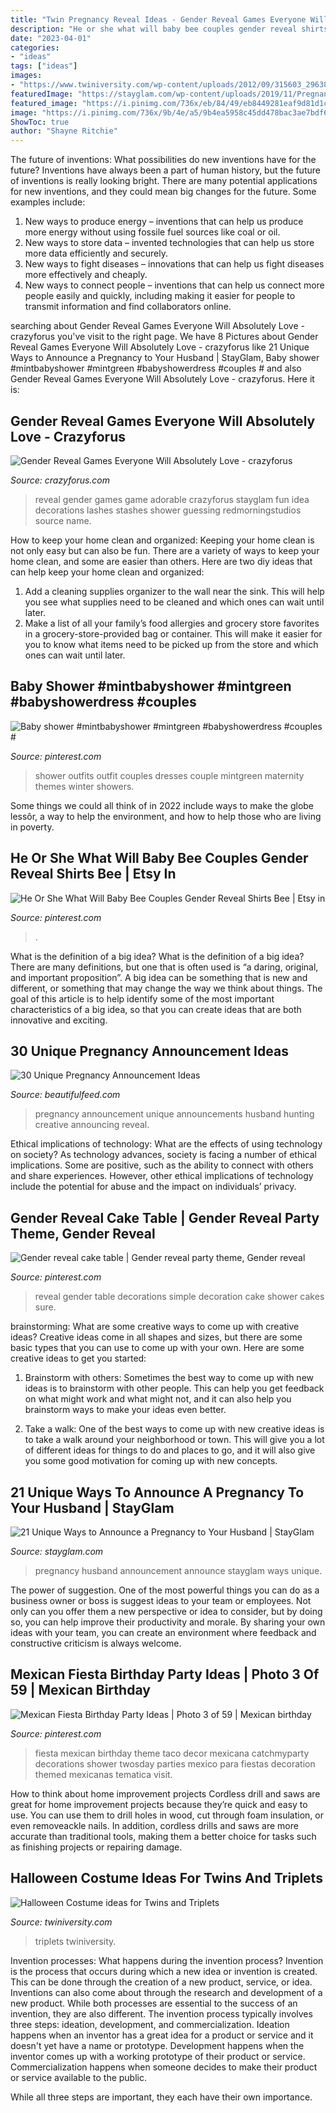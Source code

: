 ```yaml
---
title: "Twin Pregnancy Reveal Ideas - Gender Reveal Games Everyone Will Absolutely Love"
description: "He or she what will baby bee couples gender reveal shirts bee"
date: "2023-04-01"
categories:
- "ideas"
tags: ["ideas"]
images:
- "https://www.twiniversity.com/wp-content/uploads/2012/09/315603_296381740380519_83620293_n.jpeg"
featuredImage: "https://stayglam.com/wp-content/uploads/2019/11/Pregnancy-Announcement-to-Husband.jpg"
featured_image: "https://i.pinimg.com/736x/eb/84/49/eb8449281eaf9d81d1c91d4dc9ed610d.jpg"
image: "https://i.pinimg.com/736x/9b/4e/a5/9b4ea5958c45dd478bac3ae7bdf6083a.jpg"
ShowToc: true
author: "Shayne Ritchie"
---
```



The future of inventions: What possibilities do new inventions have for the future?
Inventions have always been a part of human history, but the future of inventions is really looking bright. There are many potential applications for new inventions, and they could mean big changes for the future. Some examples include:
1. New ways to produce energy – inventions that can help us produce more energy without using fossile fuel sources like coal or oil.
2. New ways to store data – invented technologies that can help us store more data efficiently and securely.
3. New ways to fight diseases – innovations that can help us fight diseases more effectively and cheaply.
4. New ways to connect people – inventions that can help us connect more people easily and quickly, including making it easier for people to transmit information and find collaborators online.

	

		
searching about Gender Reveal Games Everyone Will Absolutely Love - crazyforus you've visit to the right page. We have 8 Pictures about Gender Reveal Games Everyone Will Absolutely Love - crazyforus like 21 Unique Ways to Announce a Pregnancy to Your Husband | StayGlam, Baby shower #mintbabyshower #mintgreen #babyshowerdress #couples # and also Gender Reveal Games Everyone Will Absolutely Love - crazyforus. Here it is:
		
    
## Gender Reveal Games Everyone Will Absolutely Love - Crazyforus

<img loading=lazy src="https://stayglam.com/wp-content/uploads/2018/10/Stashes-or-Lashes.jpg" onerror="this.onerror=null;this.src='https://tse2.mm.bing.net/th?id=OIP.YX_QdC_ysXznxuzbbNiWKgHaHa&amp;pid=15.1';" alt="Gender Reveal Games Everyone Will Absolutely Love - crazyforus">

_Source: crazyforus.com_

>reveal gender games game adorable crazyforus stayglam fun idea decorations lashes stashes shower guessing redmorningstudios source name. 

	

How to keep your home clean and organized:
Keeping your home clean is not only easy but can also be fun. There are a variety of ways to keep your home clean, and some are easier than others. Here are two diy ideas that can help keep your home clean and organized:
1. Add a cleaning supplies organizer to the wall near the sink. This will help you see what supplies need to be cleaned and which ones can wait until later.
2. Make a list of all your family’s food allergies and grocery store favorites in a grocery-store-provided bag or container. This will make it easier for you to know what items need to be picked up from the store and which ones can wait until later.

    
## Baby Shower #mintbabyshower #mintgreen #babyshowerdress #couples #

<img loading=lazy src="https://i.pinimg.com/736x/4c/1e/7e/4c1e7e1c248f7c1554710d252397601e--shower-outfits-baby-fever.jpg" onerror="this.onerror=null;this.src='https://tse2.mm.bing.net/th?id=OIP.ORIE2DhKDSNTXjiRfTt0NAHaLr&amp;pid=15.1';" alt="Baby shower #mintbabyshower #mintgreen #babyshowerdress #couples #">

_Source: pinterest.com_

>shower outfits outfit couples dresses couple mintgreen maternity themes winter showers. 

	

Some things we could all think of in 2022 include ways to make the globe lessôr, a way to help the environment, and how to help those who are living in poverty.

    
## He Or She What Will Baby Bee Couples Gender Reveal Shirts Bee | Etsy In

<img loading=lazy src="https://i.pinimg.com/736x/24/1c/16/241c1661eff4c5e1cdf23d097dc75a85.jpg" onerror="this.onerror=null;this.src='https://tse4.mm.bing.net/th?id=OIP.1ylmyBwdZ63mHpqfzZAXIgHaJ3&amp;pid=15.1';" alt="He Or She What Will Baby Bee Couples Gender Reveal Shirts Bee | Etsy in">

_Source: pinterest.com_

>. 

	

What is the definition of a big idea?
What is the definition of a big idea? There are many definitions, but one that is often used is “a daring, original, and important proposition”. A big idea can be something that is new and different, or something that may change the way we think about things. The goal of this article is to help identify some of the most important characteristics of a big idea, so that you can create ideas that are both innovative and exciting.

    
## 30 Unique Pregnancy Announcement Ideas

<img loading=lazy src="http://www.beautifulfeed.com/wp-content/uploads/2017/04/Unique-Pregnancy-Announcement-Ideas-4.jpg" onerror="this.onerror=null;this.src='https://tse1.mm.bing.net/th?id=OIP.bk_3zllC_P0zzzFDLeJYoQHaLH&amp;pid=15.1';" alt="30 Unique Pregnancy Announcement Ideas">

_Source: beautifulfeed.com_

>pregnancy announcement unique announcements husband hunting creative announcing reveal. 

	

Ethical implications of technology: What are the effects of using technology on society?
As technology advances, society is facing a number of ethical implications. Some are positive, such as the ability to connect with others and share experiences. However, other ethical implications of technology include the potential for abuse and the impact on individuals’ privacy.

    
## Gender Reveal Cake Table | Gender Reveal Party Theme, Gender Reveal

<img loading=lazy src="https://i.pinimg.com/736x/9b/4e/a5/9b4ea5958c45dd478bac3ae7bdf6083a.jpg" onerror="this.onerror=null;this.src='https://tse4.mm.bing.net/th?id=OIP.ST61ZJJQlOKesQTnLZTBSAHaJ3&amp;pid=15.1';" alt="Gender reveal cake table | Gender reveal party theme, Gender reveal">

_Source: pinterest.com_

>reveal gender table decorations simple decoration cake shower cakes sure. 

	

brainstorming: What are some creative ways to come up with creative ideas?
Creative ideas come in all shapes and sizes, but there are some basic types that you can use to come up with your own. Here are some creative ideas to get you started:
1. Brainstorm with others: Sometimes the best way to come up with new ideas is to brainstorm with other people. This can help you get feedback on what might work and what might not, and it can also help you brainstorm ways to make your ideas even better.

2. Take a walk: One of the best ways to come up with new creative ideas is to take a walk around your neighborhood or town. This will give you a lot of different ideas for things to do and places to go, and it will also give you some good motivation for coming up with new concepts.


    
## 21 Unique Ways To Announce A Pregnancy To Your Husband | StayGlam

<img loading=lazy src="https://stayglam.com/wp-content/uploads/2019/11/Pregnancy-Announcement-to-Husband.jpg" onerror="this.onerror=null;this.src='https://tse3.mm.bing.net/th?id=OIP.n3NlLNrbzTdbOyHkPwrHGAHaEf&amp;pid=15.1';" alt="21 Unique Ways to Announce a Pregnancy to Your Husband | StayGlam">

_Source: stayglam.com_

>pregnancy husband announcement announce stayglam ways unique. 

	

The power of suggestion.
One of the most powerful things you can do as a business owner or boss is suggest ideas to your team or employees. Not only can you offer them a new perspective or idea to consider, but by doing so, you can help improve their productivity and morale. By sharing your own ideas with your team, you can create an environment where feedback and constructive criticism is always welcome.

    
## Mexican Fiesta Birthday Party Ideas | Photo 3 Of 59 | Mexican Birthday

<img loading=lazy src="https://i.pinimg.com/736x/eb/84/49/eb8449281eaf9d81d1c91d4dc9ed610d.jpg" onerror="this.onerror=null;this.src='https://tse3.mm.bing.net/th?id=OIP.NBRRMA2jiniCECoVDpX99gHaKM&amp;pid=15.1';" alt="Mexican Fiesta Birthday Party Ideas | Photo 3 of 59 | Mexican birthday">

_Source: pinterest.com_

>fiesta mexican birthday theme taco decor mexicana catchmyparty decorations shower twosday parties mexico para fiestas decoration themed mexicanas tematica visit. 

	

How to think about home improvement projects
Cordless drill and saws are great for home improvement projects because they’re quick and easy to use. You can use them to drill holes in wood, cut through foam insulation, or even removeackle nails. In addition, cordless drills and saws are more accurate than traditional tools, making them a better choice for tasks such as finishing projects or repairing damage.

    
## Halloween Costume Ideas For Twins And Triplets

<img loading=lazy src="https://www.twiniversity.com/wp-content/uploads/2012/09/315603_296381740380519_83620293_n.jpeg" onerror="this.onerror=null;this.src='https://tse3.mm.bing.net/th?id=OIP.BNiX4GjPZmYyPt56LfRt-wHaJ4&amp;pid=15.1';" alt="Halloween Costume ideas for Twins and Triplets">

_Source: twiniversity.com_

>triplets twiniversity. 

	

Invention processes: What happens during the invention process?
Invention is the process that occurs during which a new idea or invention is created. This can be done through the creation of a new product, service, or idea. Inventions can also come about through the research and development of a new product. While both processes are essential to the success of an invention, they are also different. 
The invention process typically involves three steps: ideation, development, and commercialization. Ideation happens when an inventor has a great idea for a product or service and it doesn't yet have a name or prototype. Development happens when the inventor comes up with a working prototype of their product or service. Commercialization happens when someone decides to make their product or service available to the public. 

While all three steps are important, they each have their own importance.

